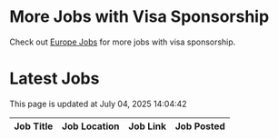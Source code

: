 # More Jobs with Visa Sponsorship

Check out [Europe Jobs](https://github.com/sureshparimi/europejobs#latest-jobs) for more jobs with visa sponsorship.

# Latest Jobs

This page is updated at July 04, 2025 14:04:42

| Job Title | Job Location | Job Link | Job Posted |
| --- | --- | --- | --- |
